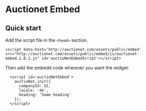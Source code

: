 # Auctionet Embed

## Quick start
Add the script file in the ```<head>``` section.

```
<script data-host='http://auctionet.com/assets/public/embed' src="http://auctionet.com/assets/public/embed/js/auctionet-embed.1.0.1.js" id='auctioNetEmbedScript'></script>
```

Then add the embedd code wherever you want the widget:

```
  <script id='auctioNetEmbed'>
    auctioNet.init({
      companyId: 52,
      locale: 'de',
      heading: 'Some heading'
    });
  </script>
```
